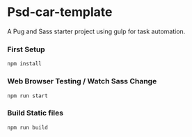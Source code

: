 # Psd-car-template

A Pug and Sass starter project using gulp for task automation.

### First Setup
```
npm install
```


### Web Browser Testing / Watch Sass Change 
```
npm run start
```


### Build Static files
```
npm run build
```
